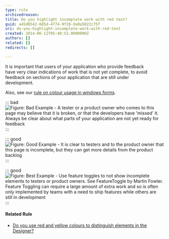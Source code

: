 ```yaml
---
type: rule
archivedreason: 
title: Do you highlight incomplete work with red text?
guid: a45d8542-685d-4774-9f28-da9a5022c75f
uri: do-you-highlight-incomplete-work-with-red-text
created: 2014-06-11T05:40:53.0000000Z
authors: []
related: []
redirects: []

---
```


It is important that users of your application who provide feedback <br>have very clear indications of work that is not yet complete, to avoid <br>feedback on sections of your application that are still under <br>development.

<!--endintro-->

Also, see our     [rule on colour usage in windows forms](http://www.ssw.com.au/ssw/Standards/rules/rulestobetterwindowsforms.aspx#RedYellowDesigner).


::: bad  
![Figure: Bad Example - A tester or a product owner who comes to this page may believe that it is broken, or that the developers have 'missed' it. Always be clear about what parts of your application are not yet ready for feedback](4e246f\_bad-incomplete-work.jpg)  
:::


::: good  
![Figure: Good Example - It is clear to testers and to the product owner that this page is incomplete, but they can get more details from the product backlog](400e3f\_good-incomplete-work.jpg)  
:::


::: good  
![Figure: Best Example - Use feature toggles to not show incomplete elements to testers or product owners. See        FeatureToggle by Martin Fowler. Feature Toggling can require a large amount of extra work and so is often only implemented by teams with a need to ship features while others are still in development](5b99bb\_best-incomplete-work.jpg)  
:::

#### Related Rule

* [Do you use red and yellow colours to distinguish elements in the Designer?](http://www.ssw.com.au/ssw/Standards/rules/rulestobetterwindowsforms.aspx#RedYellowDesigner)
